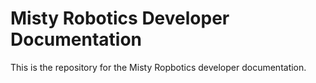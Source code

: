 # Misty Robotics Developer Documentation
This is the repository for the Misty Ropbotics developer documentation.
